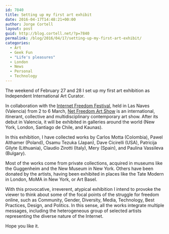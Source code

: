 ```yaml
---
id: 7840
title: Setting up my first art exhibit
date: 2016-04-17T14:48:21+00:00
author: Jorge Cortell
layout: post
guid: http://blog.cortell.net/?p=7840
permalink: /blog/2016/04/17/setting-up-my-first-art-exhibit/
categories:
  - Art
  - Geek Fun
  - "Life's pleasures"
  - London
  - News
  - Personal
  - Technology
---
```

The weekend of February 27 and 28 I set up my first art exhibition as Independent International Art Curator.

In collaboration with the <a href="https://internetfreedomfestival.org/" target="_blank">Internet Freedom Festival</a>, held in Las Naves (Valencia) from 2 to 6 March, <a href="https://netfreedomart.surge.sh/" target="_blank">Net Freedom Art Show</a> is an international, itinerant, collective and multidisciplinary contemporary art show. After its debut in Valencia, it will be exhibited in galleries around the world (New York, London, Santiago de Chile, and Kaunas).

In this exhibition, I have collected works by Carlos Motta (Colombia), Pawel Althamer (Poland), Osamu Tezuka (Japan), Dave Cicirelli (USA), Patricija Gilyte (Lithuania), Claudio Zirotti (Italy), Mery (Spain), and Paulina Vassileva (Bulgary).

Most of the works come from private collections, acquired in museums like the Guggenheim and the New Museum in New York. Others have been donated by the artists, having been exhibited in places like the Tate Modern in London, MoMA in New York, or Art Basel.

With this provocative, irreverent, atypical exhibition I intend to provoke the viewer to think about some of the focal points of the struggle for freedom online, such as Community, Gender, Diversity, Media, Technology, Best Practices, Design, and Politics. In this sense, all the works integrate multiple messages, including the heterogeneous group of selected artists representing the diverse nature of the Internet.

Hope you like it.